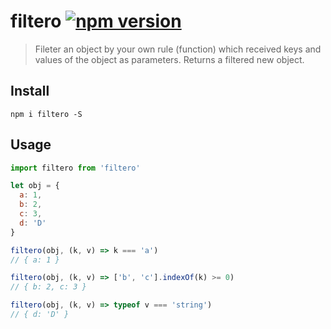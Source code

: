 # filtero [![npm version](https://badge.fury.io/js/filtero.svg)](https://badge.fury.io/js/filtero)

>Fileter an object by your own rule (function) which received keys and values of the object as parameters. Returns a filtered new object.

## Install
```
npm i filtero -S
```

## Usage
```javascript
import filtero from 'filtero'

let obj = {
  a: 1,
  b: 2,
  c: 3,
  d: 'D'
}

filtero(obj, (k, v) => k === 'a')
// { a: 1 }

filtero(obj, (k, v) => ['b', 'c'].indexOf(k) >= 0)
// { b: 2, c: 3 }

filtero(obj, (k, v) => typeof v === 'string')
// { d: 'D' }
```
